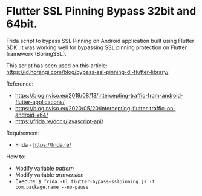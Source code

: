 # Flutter SSL Pinning Bypass 32bit and 64bit.

Frida script to bypass SSL Pinning on Android application built using Flutter SDK. 
It was working well for bypassing SSL pinning protection on Flutter framework (BoringSSL).

This script has been used on this article: https://id.horangi.com/blog/bypass-ssl-pinning-di-flutter-library/

Reference: 
* https://blog.nviso.eu/2019/08/13/intercepting-traffic-from-android-flutter-applications/
* https://blog.nviso.eu/2020/05/20/intercepting-flutter-traffic-on-android-x64/
* https://frida.re/docs/javascript-api/

Requirement:
* Frida - https://frida.re/

How to:
* Modify variable *pattern*
* Modify variable *armversion*
* Execute: `$ frida -Ul flutter-bypass-sslpinning.js -f com.package.name --no-pause`
